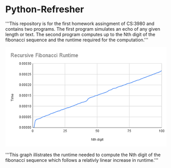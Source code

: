 # Python-Refresher

'''This repository is for the first homework assingment of CS:3980 and contains two programs. The first program simulates an echo of any given length or text. The second program computes up to the Nth digit of the fibonacci sequence and the runtime required for the computation.'''

![Runtime Graph](<Recursive Fibonacci Runtime.png>)

'''This graph illistrates the runtime needed to compute the Nth digit of the fibonacci sequence which follows a relativly linear increase in runtime.'''
